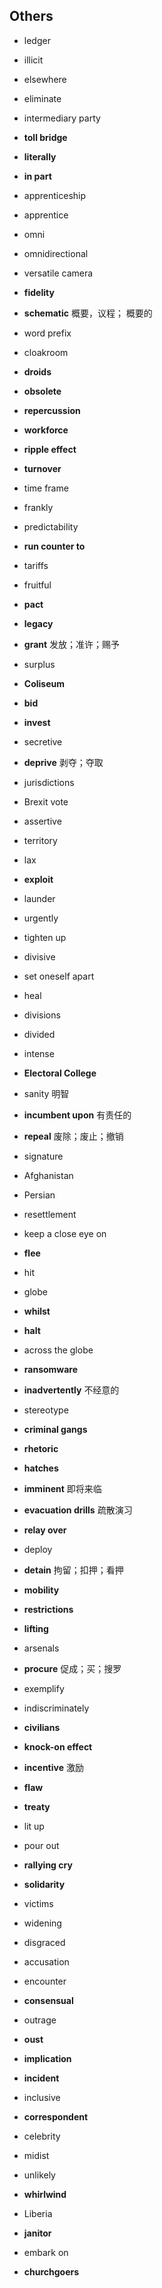 ## Others

- ledger
- illicit
- elsewhere
- eliminate
- intermediary party
- **toll bridge**
- **literally**
- **in part**
- apprenticeship
- apprentice
- omni
- omnidirectional
- versatile camera
- **fidelity**
- **schematic** 概要，议程； 概要的
- word prefix
- cloakroom
- **droids**
- **obsolete**

- **repercussion**
- **workforce**
- **ripple effect**
- **turnover**
- time frame

- frankly
- predictability
- **run counter to** 
- tariffs
- fruitful
- **pact**


- **legacy**
- **grant** 发放；准许；赐予
- surplus
- **Coliseum**
- **bid**

- **invest**
- secretive
- **deprive** 剥夺；夺取
- jurisdictions
- Brexit vote
- assertive
- territory
- lax
- **exploit**
- launder
- urgently
- tighten up

- divisive
- set oneself apart
- heal
- divisions
- divided
- intense
- **Electoral College**
- sanity 明智
- **incumbent upon** 有责任的
- **repeal** 废除；废止；撤销
- signature

- Afghanistan
- Persian
- resettlement
- keep a close eye on
- **flee**

- hit
- globe
- **whilst**
- **halt**
- across the globe
- **ransomware**
- **inadvertently** 不经意的
- stereotype
- **criminal gangs**

- **rhetoric**
- **hatches**
- **imminent** 即将来临
- **evacuation drills** 疏散演习
- **relay over**
- deploy

- **detain** 拘留；扣押；看押
- **mobility**
- **restrictions**
- **lifting**

- arsenals
- **procure** 促成；买；搜罗
- exemplify
- indiscriminately
- **civilians**
- **knock-on effect**
- **incentive** 激励
- **flaw** 
- **treaty**

- lit up
- pour out
- **rallying cry**
- **solidarity**
- victims
- widening
- disgraced
- accusation
- encounter
- **consensual**
- outrage
- **oust**
- **implication**
- **incident**
- inclusive

- **correspondent**
- celebrity
- midist
- unlikely
- **whirlwind**
- Liberia
- **janitor**
- embark on
- **churchgoers**

